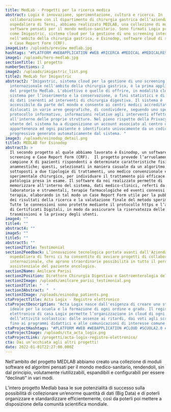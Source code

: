 ```yaml
---
title: MedLab - Progetti per la ricerca medica
abstract: Logix è innovazione, sperimentazione, cultura e ricerca. In
  collaborazione con il dipartimento di chirurgia gastrica dell’azienda
  ospedaliera di Terni, abbiamo realizzato MEDLAB, una collezione di moduli
  software pensati per il mondo medico-sanitario. Sono firmati Logix progetti
  come Imigastric, sistema cloud per la gestione di uno screening internazionale
  nell'ambito della chirurgia gastrica, e Esinodop, software cloud di screening
  e Case Report Form (CRF).
imageList: /uploads/preview_medlab.jpg
hashtags: "#PLATFORM #WEBAPPLICATION #WEB #RICERCA #MEDICAL #MEDICALRESEARCH #BIGDATA"
image1: /uploads/hero-medlab.jpg
sectionTitle: Il progetto
numberSections: 2
image2: /uploads/imigastric_list.png
title2: MedLab for Imigastric
abstract2: "Imigastric, sistema cloud per la gestione di uno screening
  internazionale nell'ambito della chirurgia gastrica, è la prima applicazione
  del progetto Medlab. L'obiettivo è quello di offrire, in modalità cloud, un
  sistema per l’inserimento e la conservazione, a fini statistici e di ricerca,
  di dati inerenti ad interventi di chirurgia digestiva. Il sistema è
  accessibile da parte del mondo e consente ai centri medici accreditati,
  dislocati in varie aree geografiche, di condividere, seguendo uno specifico
  protocollo informativo, informazioni relative agli interventi effettuati
  all'interno delle proprie strutture. Nel pieno rispetto della Privacy, ogni
  utente del sistema ha a disposizione un account associato al centro di
  appartenenza ed ogni paziente è identificato univocamente da un codice
  progressivo generato automaticamente dal sistema. "
image3: /uploads/esinodop_detail.png
title3: MEDLAB for Esinodop
abstract3: >
  Il secondo progetto al quale abbiamo lavorato è Esinodop, un software cloud di
  screening e Case Report Form (CRF).  Il progetto prevede l’arruolamento di un
  campione X di pazienti rispondenti a determinate caratteristiche fisiche e
  anamnestiche; questi, selezionati in maniera casuale da un algoritmo, vengono
  sottoposti a due tipologie di trattamenti, uno medico convenzionale e l’altro
  sperimentale chirurgico, per individuare il trattamento più efficace per la
  patologia presa in esame. Il software da noi realizzato permette di
  memorizzare all'interno del sistema, dati medico-clinici, referti da esami di
  laboratorio e strumentali, terapie farmacologiche ed eventi connessi con la
  terapia, elaborando in tal modo un Case Report Form utile per la pubblicazione
  dei risultati della ricerca e la valutazione finale del metodo sperimentale.
  Tutte le connessioni sono protette mediante il protocollo https e l’adozione
  di Certificati Digitali, in modo da assicurare la riservatezza delle
  trasmissioni e la privacy degli utenti. 
image4: ""
title4: ""
abstract4: ""
image5: ""
title5: ""
abstract5: ""
section2Title: Testimonial
section2Feedback: L’innovazione tecnologica portata avanti dall'Azienda
  ospedaliera di Terni ci ha consentito di avviare progetti di collaborazione
  internazionale, che aprono straordinarie possibilità in tutto il percorso
  assistenziale del paziente oncologico.
section2Name: Amilcare Parisi
section2Position: Direttore Chirurgia Digestiva e Gastroenterologia del Santa Maria di Terni
section2Image: /uploads/amilcare_parisi_testimonial.png
section3Title: "  "
section3Abstract: "  "
section3Image: /uploads/esinodop_patients.png
ctaProjectTitle: Acta Logix - Registro elettronico
ctaProjectDescription: "Acta Logix nasce dall'esigenza di creare uno strumento
  ideale per la scuola e la formazione di ogni ordine e grado. Il registro
  elettronico di casa Logix permette l’organizzazione in cloud di ogni fase
  dell’attività scolastica: dalle assenze ai ritardi, dai voti agli scrutini,
  fino ai programmi didattici e alle comunicazioni di interesse comune."
ctaProjectHashtags: "#PLATFORM #WEB #WEBAPPLICATION #CLOUD #SCUOLA2.0 #OPENSOURCE #DIGITAL"
ctaProjectImage: /uploads/cta_acta_logix.png
ctaProjectLink: /progetti/acta-logix-registro-elettronico/
cta: Dai un’occhiata agli altri progetti!
date: 2022-01-01T22:27:00.000Z
---
```

Nell'ambito del progetto MEDLAB abbiamo creato una collezione di moduli software ed algoritmi pensati per il mondo medico-sanitario, rendendoli, sin dal principio, volutamente riutilizzabili, espandibili e configurabili per essere “declinati” in vari modi.

L’intero progetto Medlab basa le sue potenzialità di successo sulla possibilità di collezionare un’enorme quantità di dati (Big Data) e di poterli organizzare e standardizzare efficientemente, così da poterli poi mettere a disposizione della comunità scientifica mondiale.